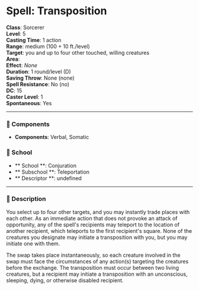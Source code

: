 
# Spell: Transposition
**Class**: Sorcerer  
**Level**: 5  
**Casting Time**: 1 action  
**Range**: medium (100 + 10 ft./level)  
**Target**: you and up to four other touched, willing creatures  
**Area**:   
**Effect**: _None_  
**Duration**: 1 round/level (D)  
**Saving Throw**: None (none)  
**Spell Resistance**: No (no)  
**DC**: 15  
**Caster Level**: 1  
**Spontaneous**: Yes

---

### 🔮 Components
- **Components**: Verbal, Somatic

### 🏫 School
- ** School **: Conjuration
- ** Subschool **: Teleportation
- ** Descriptor **: undefined
---

### 📜 Description
You select up to four other targets, and you may instantly trade places with each other. As an immediate action that does not provoke an attack of opportunity, any of the spell's recipients may teleport to the location of another recipient, which teleports to the first recipient's square. None of the creatures you designate may initiate a transposition with you, but you may initiate one with them.

The swap takes place instantaneously, so each creature involved in the swap must face the circumstances of any action(s) targeting the creatures before the exchange. The transposition must occur between two living creatures, but a recipient may initiate a transposition with an unconscious, sleeping, dying, or otherwise disabled recipient.
